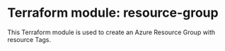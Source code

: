 # Terraform module: resource-group 
This Terraform module is used to create an Azure Resource Group with resource Tags.